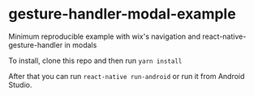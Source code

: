 # gesture-handler-modal-example
Minimum reproducible example with wix's navigation and react-native-gesture-handler in modals

To install, clone this repo and then run ```yarn install```

After that you can run ```react-native run-android``` or run it from Android Studio. 
